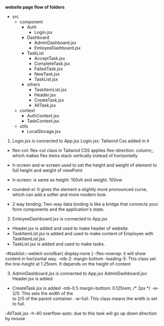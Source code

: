 **website page flow of folders**
- src
    - component
        - Auth
            - Login.jsx
        - Dashboard
            - AdminDashboard.jsx
            - EmloyeeDashboard.jsx
        - TaskList
            - AcceptTask.jsx
            - CompleteTask.jsx
            - FailedTask.jsx
            - NewTask.jsx
            - TaskList.jsx
        - others
            - TaskItemList.jsx
            - Header.jsx
            - CreateTask.jsx
            - AllTask.jsx
    - context
        - AuthContext.jsx
        - TaskContext.jsx
    - utils
        - LocalStorage.jsx


1. Login.jsx is connected to App.jsx
Login.jsx: Tailwind Css added in it
- flex-col: flex-col class in Tailwind CSS applies flex-direction: column;, which makes flex 
    items stack vertically instead of horizontally
- h-screen and w-screen used to set the height and weight of element to full height and weight 
    of viewPoint
- h-screen: is same as height: 100vh and weight: 100vw

- rounded-xl: It gives the element a slightly more pronounced curve, which can add a softer and 
    more modern look.

- 2 way binding: Two-way data binding is like a bridge that connects your form components and
     the application's state.

2. EmloyeeDashboard.jsx is connected to App.jsx
- Header.jsx is added and used to make header of website.
- TaskItemList.jsx is added and used to make content of Employee with TaskItemList.jsx.
- TaskList.jsx is added and used to make tasks.

-#tasklist::-webkit-scrollbar{
    display:none
}
-flex-nowrap: it will show content in horizontal way.
-mb-2: margin bottom
-leading-5: This class set the line-height at 1.25rem. It depends on the height of content

3. AdminDashboard.jsx is connected to App.jsx 
AdminDashboard.jsx: Header.jsx is added 

- CreateTask.jsx is added
-mb-0.5	margin-bottom: 0.125rem; /* 2px */
-w-2/5: This sets the width of the <div> to 2/5 of the parent container.
-w-full: This class means the width is set to full.

-AllTask.jsx
-h-40 overflow-auto: due to this task will go up down direction by mouse
